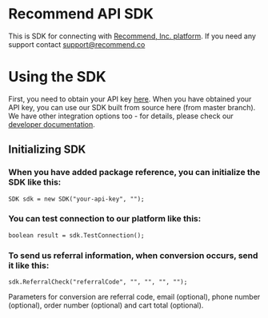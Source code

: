 # Recommend API SDK

This is SDK for connecting with [Recommend, Inc. platform](https://www.recommend.co/). If you need any support contact support@recommend.co

# Using the SDK

First, you need to obtain your API key [here](https://www.recommend.co/partners/api-keys).  When you have obtained your API key, you can use our SDK built from source here (from master branch). We have other integration options too - for details, please check our [developer documentation](https://about.recommend.co/api-docs/).

## Initializing SDK

### When you have added package reference, you can initialize the SDK like this:

    SDK sdk = new SDK("your-api-key", "");

### You can test connection to our platform like this:

    boolean result = sdk.TestConnection();

### To send us referral information, when conversion occurs, send it like this:

    sdk.ReferralCheck("referralCode", "", "", "", "");

Parameters for conversion are referral code, email (optional), phone number (optional), order number (optional) and cart total (optional).